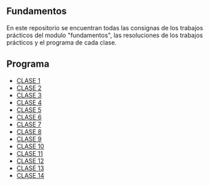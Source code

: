 **Fundamentos**
-------------

En este repositorio se encuentran todas las consignas de los trabajos prácticos del modulo "fundamentos", las resoluciones de los trabajos prácticos y el programa de cada clase.

**Programa**
-------------

- [CLASE 1](https://github.com/CoderHouse/fundamentos/01-Github-HTML/README.md)
- [CLASE 2](https://github.com/CoderHouse/fundamentos/02-HTML/README.md)
- [CLASE 3](https://github.com/CoderHouse/fundamentos/03-CSS/README.md)
- [CLASE 4](https://github.com/CoderHouse/fundamentos/04-CSS/README.md)
- [CLASE 5](https://github.com/CoderHouse/fundamentos/05-CSS/README.md)
- [CLASE 6](https://github.com/CoderHouse/fundamentos/06-CSS/README.md)
- [CLASE 7](https://github.com/CoderHouse/fundamentos/07-Workshop/README.md)
- [CLASE 8](https://github.com/CoderHouse/fundamentos/08-SASS/README.md)
- [CLASE 9](https://github.com/CoderHouse/fundamentos/09-Bootstrap/README.md)
- [CLASE 10](https://github.com/CoderHouse/fundamentos/10-Bootstrap-jQuery/README.md)
- [CLASE 11](https://github.com/CoderHouse/fundamentos/11-Workshop/README.md)
- [CLASE 12](https://github.com/CoderHouse/fundamentos/12-Accesibilidad/README.md)
- [CLASE 13](https://github.com/CoderHouse/fundamentos/13-Fundamentos-Web/README.md)
- [CLASE 14](https://github.com/CoderHouse/fundamentos/14-Proyecto-final/README.md)
